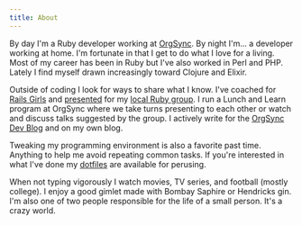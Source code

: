 ```yaml
---
title: About
---
```


<p style="margin-top:0.9375em"></p>

By day I'm a Ruby developer working at [OrgSync][1].
By night I'm... a developer working at home.
I'm fortunate in that I get to do what I love for a living.
Most of my career has been in Ruby but I've also worked in Perl and PHP.
Lately I find myself drawn increasingly toward Clojure and Elixir.

Outside of coding I look for ways to share what I know.
I've coached for [Rails Girls][2] and [presented][3] for my [local Ruby group][4].
I run a Lunch and Learn program at OrgSync where we take turns presenting to each other or watch and discuss talks suggested by the group.
I actively write for the [OrgSync Dev Blog][5] and on my own blog.

Tweaking my programming environment is also a favorite past time.
Anything to help me avoid repeating common tasks.
If you're interested in what I've done my [dotfiles][6] are available for perusing.

When not typing vigorously I watch movies, TV series, and football (mostly college).
I enjoy a good gimlet made with Bombay Saphire or Hendricks gin.
I'm also one of two people responsible for the life of a small person.
It's a crazy world.

[1]: http://www.orgsync.com/
[2]: http://railsgirls.com/
[3]: /talks/
[4]: http://www.dallasrb.org/
[5]: http://devblog.orgsync.com/
[6]: https://github.com/AaronLasseigne/dotfiles
